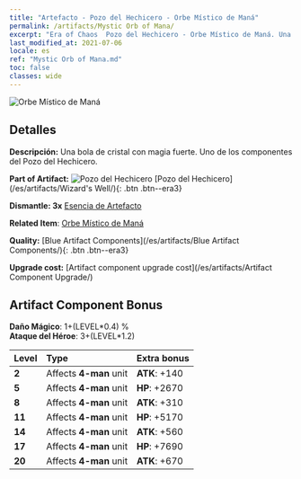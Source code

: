 ```yaml
---
title: "Artefacto - Pozo del Hechicero - Orbe Místico de Maná"
permalink: /artifacts/Mystic Orb of Mana/
excerpt: "Era of Chaos  Pozo del Hechicero - Orbe Místico de Maná. Una bola de cristal con magia fuerte. Uno de los componentes del Pozo del Hechicero."
last_modified_at: 2021-07-06
locale: es
ref: "Mystic Orb of Mana.md"
toc: false
classes: wide
---
```


 ![Orbe Místico de Maná](/images/t/artifact_40213.png)



## Detalles

 **Descripción:** Una bola de cristal con magia fuerte. Uno de los componentes del Pozo del Hechicero.

 **Part of Artifact:** ![Pozo del Hechicero](/images/t/icon_artifact_21.png) [Pozo del Hechicero](/es/artifacts/Wizard's Well/){: .btn .btn--era3}

 **Dismantle: 3x** [Esencia de Artefacto](/ItemsES/con_905/)

 **Related Item**: [Orbe Místico de Maná](/ItemsES/art_114/)

 **Quality:** [Blue Artifact Components](/es/artifacts/Blue Artifact Components/){: .btn .btn--era3}

 **Upgrade cost:** [Artifact component upgrade cost](/es/artifacts/Artifact Component Upgrade/)

## Artifact Component Bonus

  **Daño Mágico**: 1+(LEVEL\*0.4) %<br/>**Ataque del Héroe**: 3+(LEVEL\*1.2)

  |  Level  | Type |    Extra bonus  | 
  |:--------|:-----|:----------------| 
  | **2** | Affects **4-man** unit | **ATK**: +140 | 
  | **5** | Affects **4-man** unit | **HP**: +2670 | 
  | **8** | Affects **4-man** unit | **ATK**: +310 | 
  | **11** | Affects **4-man** unit | **HP**: +5170 | 
  | **14** | Affects **4-man** unit | **ATK**: +560 | 
  | **17** | Affects **4-man** unit | **HP**: +7690 | 
  | **20** | Affects **4-man** unit | **ATK**: +670 | 
